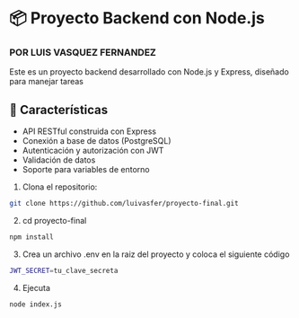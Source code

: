 # 📦 Proyecto Backend con Node.js
### POR LUIS VASQUEZ FERNANDEZ

Este es un proyecto backend desarrollado con Node.js y Express, diseñado para manejar tareas

## 🚀 Características

- API RESTful construida con Express
- Conexión a base de datos (PostgreSQL)
- Autenticación y autorización con JWT
- Validación de datos
- Soporte para variables de entorno



1. Clona el repositorio:
```bash
git clone https://github.com/luivasfer/proyecto-final.git
```

2. cd proyecto-final
```bash
npm install
```

3. Crea un archivo .env en la raiz del proyecto  y coloca el siguiente código 
```bash
JWT_SECRET=tu_clave_secreta
```

4. Ejecuta 
```bash
node index.js
```
